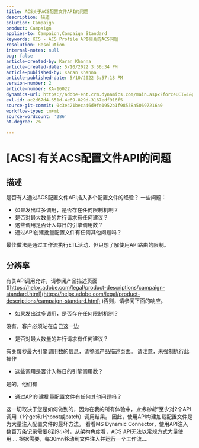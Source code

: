 ```yaml
---
title: ACS关于ACS配置文件API的问题
description: 描述
solution: Campaign
product: Campaign
applies-to: Campaign,Campaign Standard
keywords: KCS - ACS Profile API相关的ACS问题
resolution: Resolution
internal-notes: null
bug: false
article-created-by: Karan Khanna
article-created-date: 5/10/2022 3:56:34 PM
article-published-by: Karan Khanna
article-published-date: 5/10/2022 3:57:18 PM
version-number: 2
article-number: KA-16022
dynamics-url: https://adobe-ent.crm.dynamics.com/main.aspx?forceUCI=1&pagetype=entityrecord&etn=knowledgearticle&id=6cac85be-79d0-ec11-a7b5-00224809c556
exl-id: ac2d67d4-651d-4e69-829d-3167edf916f5
source-git-commit: 0c3e421beca46d9fe1952b1f98538a50697216a0
workflow-type: tm+mt
source-wordcount: '286'
ht-degree: 2%

---
```


# [ACS] 有关ACS配置文件API的问题

## 描述


是否有人通过ACS配置文件API插入多个配置文件的经验？ 一些问题：

- 如果发出过多调用，是否存在任何限制机制？
- 是否对最大数量的并行请求有任何建议？
- 这些调用是否计入每日的引擎调用数？
- 通过API创建批量配置文件有任何其他问题吗？


最佳做法是通过工作流执行ETL活动，但只想了解使用API路由的限制。


## 分辨率


有关API调用允许，请参阅产品描述页面([https://helpx.adobe.com/legal/product-descriptions/campaign-standard.html](https://helpx.adobe.com/legal/product-descriptions/campaign-standard.html) )否则，请参阅下面的响应。



- 如果发出过多调用，是否存在任何限制机制？


没有，客户必须站在自己这一边

- 是否对最大数量的并行请求有任何建议？


有关每秒最大引擎调用数的信息，请参阅产品描述页面。 请注意，未强制执行此操作

- 这些调用是否计入每日的引擎调用数？


是的，他们有

- 通过API创建批量配置文件有任何其他问题吗？


这一切取决于您是如何做到的，因为在我的所有体验中，*业务功能*“至少对2个API调用（1个get和1个post或patch）调用结果。 因此，使用API构建加载配置文件是为大量注入配置文件的最坏方法。 看看MS Dynamic Connector，使用API注入数百万条记录需要8到9小时，从架构角度看，ACS API无法以常规方式大量使用.... 根据需要，每30mn移动到文件注入并运行一个工作流....
